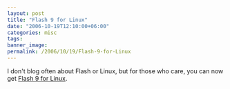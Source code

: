 ```yaml
---
layout: post
title: "Flash 9 for Linux"
date: "2006-10-19T12:10:00+06:00"
categories: misc 
tags: 
banner_image: 
permalink: /2006/10/19/Flash-9-for-Linux
---
```


I don't blog often about Flash or Linux, but for those who care, you can now get <a href="http://labs.adobe.com/technologies/flashplayer9/">Flash 9 for Linux</a>.